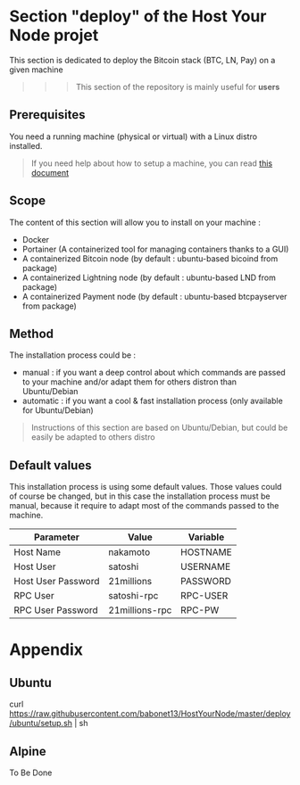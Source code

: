 Section "deploy" of the Host Your Node projet
==
This section is dedicated to deploy the Bitcoin stack (BTC, LN, Pay) on a given machine
>>> This section of the repository is mainly useful for __users__

Prerequisites
-
You need a running machine (physical or virtual) with a Linux distro installed.  
> If you need help about how to setup a machine, you can read <A href="https://github.com/babonet13/HostYourNode/blob/master/deploy/prerequisites.md">this document</A>

Scope
-
The content of this section will allow you to install on your machine :
* Docker
* Portainer (A containerized tool for managing containers thanks to a GUI)
* A containerized Bitcoin node (by default : ubuntu-based bicoind from package)
* A containerized Lightning node (by default : ubuntu-based LND from package)
* A containerized Payment node (by default : ubuntu-based btcpayserver from package)

Method
-
The installation process could be :
* manual : if you want a deep control about which commands are passed to your machine and/or adapt them for others distron than Ubuntu/Debian
* automatic : if you want a cool & fast installation process (only available for Ubuntu/Debian)
> Instructions of this section are based on Ubuntu/Debian, but could be easily be adapted to others distro

Default values
-
This installation process is using some default values. Those values could of course be changed, but in this case the installation process must be manual, because it require to adapt most of the commands passed to the machine.

<table>
    <thead>
        <tr>
            <th>Parameter</th>
            <th>Value</th>
            <th>Variable</th>
        </tr>
    </thead>
    <tbody>
        <tr>
            <td>Host Name</td>
            <td>nakamoto</td>
            <td>HOSTNAME</td>
        </tr>
        <tr>
            <td>Host User</td>
            <td>satoshi</td>
            <td>USERNAME</td>
        </tr>
        <tr>
            <td>Host User Password</td>
            <td>21millions</td>
            <td>PASSWORD</td>
        </tr>
        <tr>
            <td>RPC User</td>
            <td>satoshi-rpc</td>
            <td>RPC-USER</td>
        </tr>
         <tr>
            <td>RPC User Password</td>
            <td>21millions-rpc</td>
            <td>RPC-PW</td>
        </tr>
    </tbody>
</table>

Appendix
==
Ubuntu
-
curl https://raw.githubusercontent.com/babonet13/HostYourNode/master/deploy/ubuntu/setup.sh | sh

Alpine
-
To Be Done
